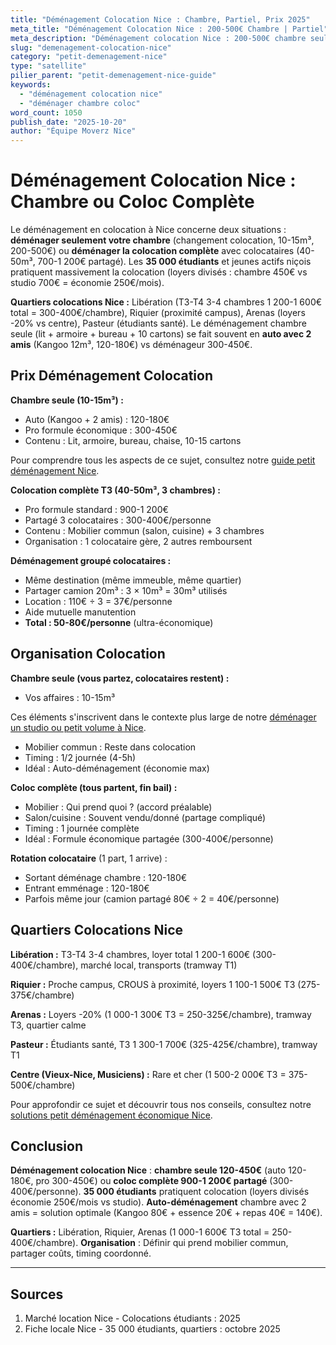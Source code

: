 ```yaml
---
title: "Déménagement Colocation Nice : Chambre, Partiel, Prix 2025"
meta_title: "Déménagement Colocation Nice : 200-500€ Chambre | Partiel"
meta_description: "Déménagement colocation Nice : 200-500€ chambre seule (10-15m³), 700-1200€ coloc complète (40-50m³). Libération, Riquier, Arenas. 35K étudiants. Guide."
slug: "demenagement-colocation-nice"
category: "petit-demenagement-nice"
type: "satellite"
pilier_parent: "petit-demenagement-nice-guide"
keywords:
  - "déménagement colocation nice"
  - "déménager chambre coloc"
word_count: 1050
publish_date: "2025-10-20"
author: "Équipe Moverz Nice"
---
```


# Déménagement Colocation Nice : Chambre ou Coloc Complète

Le déménagement en colocation à Nice concerne deux situations : **déménager seulement votre chambre** (changement colocation, 10-15m³, 200-500€) ou **déménager la colocation complète** avec colocataires (40-50m³, 700-1 200€ partagé). Les **35 000 étudiants** et jeunes actifs niçois pratiquent massivement la colocation (loyers divisés : chambre 450€ vs studio 700€ = économie 250€/mois).

**Quartiers colocations Nice :** Libération (T3-T4 3-4 chambres 1 200-1 600€ total = 300-400€/chambre), Riquier (proximité campus), Arenas (loyers -20% vs centre), Pasteur (étudiants santé). Le déménagement chambre seule (lit + armoire + bureau + 10 cartons) se fait souvent en **auto avec 2 amis** (Kangoo 12m³, 120-180€) vs déménageur 300-450€.

## Prix Déménagement Colocation

**Chambre seule (10-15m³) :**
- Auto (Kangoo + 2 amis) : 120-180€
- Pro formule économique : 300-450€
- Contenu : Lit, armoire, bureau, chaise, 10-15 cartons

Pour comprendre tous les aspects de ce sujet, consultez notre [guide petit déménagement Nice](/blog/petit-demenagement/petit-demenagement-nice-guide).


**Colocation complète T3 (40-50m³, 3 chambres) :**
- Pro formule standard : 900-1 200€
- Partagé 3 colocataires : 300-400€/personne
- Contenu : Mobilier commun (salon, cuisine) + 3 chambres
- Organisation : 1 colocataire gère, 2 autres remboursent

**Déménagement groupé colocataires :**
- Même destination (même immeuble, même quartier)
- Partager camion 20m³ : 3 × 10m³ = 30m³ utilisés
- Location : 110€ ÷ 3 = 37€/personne
- Aide mutuelle manutention
- **Total : 50-80€/personne** (ultra-économique)

## Organisation Colocation

**Chambre seule (vous partez, colocataires restent) :**
- Vos affaires : 10-15m³

Ces éléments s'inscrivent dans le contexte plus large de notre [déménager un studio ou petit volume à Nice](/blog/petit-demenagement/petit-demenagement-nice-guide).

- Mobilier commun : Reste dans colocation
- Timing : 1/2 journée (4-5h)
- Idéal : Auto-déménagement (économie max)

**Coloc complète (tous partent, fin bail) :**
- Mobilier : Qui prend quoi ? (accord préalable)
- Salon/cuisine : Souvent vendu/donné (partage compliqué)
- Timing : 1 journée complète
- Idéal : Formule économique partagée (300-400€/personne)

**Rotation colocataire** (1 part, 1 arrive) :
- Sortant déménage chambre : 120-180€
- Entrant emménage : 120-180€
- Parfois même jour (camion partagé 80€ ÷ 2 = 40€/personne)

## Quartiers Colocations Nice

**Libération :** T3-T4 3-4 chambres, loyer total 1 200-1 600€ (300-400€/chambre), marché local, transports (tramway T1)

**Riquier :** Proche campus, CROUS à proximité, loyers 1 100-1 500€ T3 (275-375€/chambre)

**Arenas :** Loyers -20% (1 000-1 300€ T3 = 250-325€/chambre), tramway T3, quartier calme

**Pasteur :** Étudiants santé, T3 1 300-1 700€ (325-425€/chambre), tramway T1

**Centre (Vieux-Nice, Musiciens) :** Rare et cher (1 500-2 000€ T3 = 375-500€/chambre)


Pour approfondir ce sujet et découvrir tous nos conseils, consultez notre [solutions petit déménagement économique Nice](/blog/petit-demenagement/petit-demenagement-nice-guide).

## Conclusion

**Déménagement colocation Nice** : **chambre seule 120-450€** (auto 120-180€, pro 300-450€) ou **coloc complète 900-1 200€ partagé** (300-400€/personne). **35 000 étudiants** pratiquent colocation (loyers divisés économie 250€/mois vs studio). **Auto-déménagement** chambre avec 2 amis = solution optimale (Kangoo 80€ + essence 20€ + repas 40€ = 140€).

**Quartiers :** Libération, Riquier, Arenas (1 000-1 600€ T3 total = 250-400€/chambre). **Organisation** : Définir qui prend mobilier commun, partager coûts, timing coordonné.

---

## Sources

1. Marché location Nice - Colocations étudiants : 2025
2. Fiche locale Nice - 35 000 étudiants, quartiers : octobre 2025


